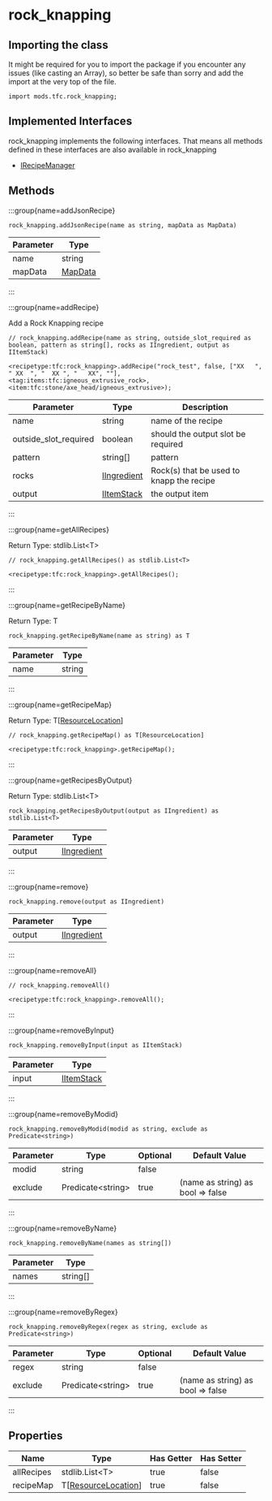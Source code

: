 # rock_knapping

## Importing the class

It might be required for you to import the package if you encounter any issues (like casting an Array), so better be safe than sorry and add the import at the very top of the file.
```zenscript
import mods.tfc.rock_knapping;
```


## Implemented Interfaces
rock_knapping implements the following interfaces. That means all methods defined in these interfaces are also available in rock_knapping

- [IRecipeManager](/vanilla/api/recipe/manager/IRecipeManager)

## Methods

:::group{name=addJsonRecipe}

```zenscript
rock_knapping.addJsonRecipe(name as string, mapData as MapData)
```

| Parameter |                 Type                 |
|-----------|--------------------------------------|
| name      | string                               |
| mapData   | [MapData](/vanilla/api/data/MapData) |


:::

:::group{name=addRecipe}

Add a Rock Knapping recipe

```zenscript
// rock_knapping.addRecipe(name as string, outside_slot_required as boolean, pattern as string[], rocks as IIngredient, output as IItemStack)

<recipetype:tfc:rock_knapping>.addRecipe("rock_test", false, ["XX   ", " XX  ", "  XX ", "   XX", ""], <tag:items:tfc:igneous_extrusive_rock>, <item:tfc:stone/axe_head/igneous_extrusive>);
```

|       Parameter       |                        Type                        |               Description                |
|-----------------------|----------------------------------------------------|------------------------------------------|
| name                  | string                                             | name of the recipe                       |
| outside_slot_required | boolean                                            | should the output slot be required       |
| pattern               | string[]                                           | pattern                                  |
| rocks                 | [IIngredient](/vanilla/api/ingredient/IIngredient) | Rock(s) that be used to knapp the recipe |
| output                | [IItemStack](/vanilla/api/item/IItemStack)         | the output item                          |


:::

:::group{name=getAllRecipes}

Return Type: stdlib.List&lt;T&gt;

```zenscript
// rock_knapping.getAllRecipes() as stdlib.List<T>

<recipetype:tfc:rock_knapping>.getAllRecipes();
```

:::

:::group{name=getRecipeByName}

Return Type: T

```zenscript
rock_knapping.getRecipeByName(name as string) as T
```

| Parameter |  Type  |
|-----------|--------|
| name      | string |


:::

:::group{name=getRecipeMap}

Return Type: T[[ResourceLocation](/vanilla/api/resource/ResourceLocation)]

```zenscript
// rock_knapping.getRecipeMap() as T[ResourceLocation]

<recipetype:tfc:rock_knapping>.getRecipeMap();
```

:::

:::group{name=getRecipesByOutput}

Return Type: stdlib.List&lt;T&gt;

```zenscript
rock_knapping.getRecipesByOutput(output as IIngredient) as stdlib.List<T>
```

| Parameter |                        Type                        |
|-----------|----------------------------------------------------|
| output    | [IIngredient](/vanilla/api/ingredient/IIngredient) |


:::

:::group{name=remove}

```zenscript
rock_knapping.remove(output as IIngredient)
```

| Parameter |                        Type                        |
|-----------|----------------------------------------------------|
| output    | [IIngredient](/vanilla/api/ingredient/IIngredient) |


:::

:::group{name=removeAll}

```zenscript
// rock_knapping.removeAll()

<recipetype:tfc:rock_knapping>.removeAll();
```

:::

:::group{name=removeByInput}

```zenscript
rock_knapping.removeByInput(input as IItemStack)
```

| Parameter |                    Type                    |
|-----------|--------------------------------------------|
| input     | [IItemStack](/vanilla/api/item/IItemStack) |


:::

:::group{name=removeByModid}

```zenscript
rock_knapping.removeByModid(modid as string, exclude as Predicate<string>)
```

| Parameter |          Type           | Optional |           Default Value           |
|-----------|-------------------------|----------|-----------------------------------|
| modid     | string                  | false    |                                   |
| exclude   | Predicate&lt;string&gt; | true     | (name as string) as bool => false |


:::

:::group{name=removeByName}

```zenscript
rock_knapping.removeByName(names as string[])
```

| Parameter |   Type   |
|-----------|----------|
| names     | string[] |


:::

:::group{name=removeByRegex}

```zenscript
rock_knapping.removeByRegex(regex as string, exclude as Predicate<string>)
```

| Parameter |          Type           | Optional |           Default Value           |
|-----------|-------------------------|----------|-----------------------------------|
| regex     | string                  | false    |                                   |
| exclude   | Predicate&lt;string&gt; | true     | (name as string) as bool => false |


:::


## Properties

|    Name    |                             Type                              | Has Getter | Has Setter |
|------------|---------------------------------------------------------------|------------|------------|
| allRecipes | stdlib.List&lt;T&gt;                                          | true       | false      |
| recipeMap  | T[[ResourceLocation](/vanilla/api/resource/ResourceLocation)] | true       | false      |

